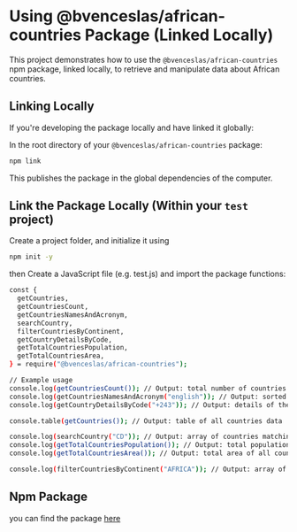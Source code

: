 # Using @bvenceslas/african-countries Package (Linked Locally)

This project demonstrates how to use the `@bvenceslas/african-countries` npm package, linked locally, to retrieve and manipulate data about African countries.

## Linking Locally

If you're developing the package locally and have linked it globally:

In the root directory of your `@bvenceslas/african-countries` package:

```sh
npm link
```

This publishes the package in the global dependencies of the computer.

## Link the Package Locally (Within your `test` project)

Create a project folder, and initialize it using

```sh
npm init -y
```

then Create a JavaScript file (e.g. test.js) and import the package functions:

```sh
const {
  getCountries,
  getCountriesCount,
  getCountriesNamesAndAcronym,
  searchCountry,
  filterCountriesByContinent,
  getCountryDetailsByCode,
  getTotalCountriesPopulation,
  getTotalCountriesArea,
} = require("@bvenceslas/african-countries");

// Example usage
console.log(getCountriesCount()); // Output: total number of countries
console.log(getCountriesNamesAndAcronym("english")); // Output: sorted list of country names and acronyms in English
console.log(getCountryDetailsByCode("+243")); // Output: details of the country with code +243

console.table(getCountries()); // Output: table of all countries data

console.log(searchCountry("CD")); // Output: array of countries matching search query
console.log(getTotalCountriesPopulation()); // Output: total population of all countries
console.log(getTotalCountriesArea()); // Output: total area of all countries

console.log(filterCountriesByContinent("AFRICA")); // Output: array of countries in the specified continent

```

## Npm Package

you can find the package [here](https://www.npmjs.com/package/@bvenceslas/african-countries)
